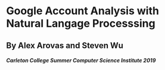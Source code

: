 # Google Account Analysis with Natural Langage Processsing
## By Alex Arovas and Steven Wu
##### Carleton College Summer Computer Science Institute 2019
